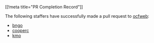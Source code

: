 [[!meta title="PR Completion Record"]]

The following staffers have successfully made a pull request to
[ocfweb](https://github.com/ocf/ocfweb):

<!-- Please keep this list alphabetical! -->

- [bngo](https://github.com/ocf/ocfweb/pull/578)
- [cooperc](https://github.com/ocf/ocfweb/pull/569)
- [kmo](https://github.com/ocf/ocfweb/pull/588)
